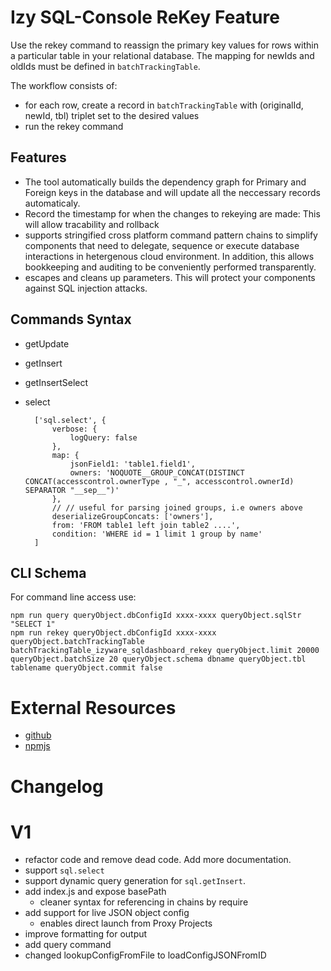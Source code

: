 # Izy SQL-Console ReKey Feature 

Use the rekey command to reassign the primary key values for rows within a particular table in your relational database. The mapping for newIds and oldIds must be defined in `batchTrackingTable`.

The workflow consists of:
* for each row, create a record in `batchTrackingTable` with (originalId, newId, tbl) triplet set to the desired values
* run the rekey command

## Features
* The tool automatically builds the dependency graph for Primary and Foreign keys in the database and will update all the neccessary records automaticaly. 
* Record the timestamp for when the changes to rekeying are made: This will allow tracability and rollback
* supports stringified cross platform command pattern chains to simplify components that need to delegate, sequence or execute database interactions in hetergenous cloud environment. In addition, this allows bookkeeping and auditing to be conveniently performed transparently.
* escapes and cleans up parameters. This will protect your components against SQL injection attacks.

## Commands Syntax
* getUpdate
* getInsert
* getInsertSelect
* select

        ['sql.select', {
            verbose: {
                logQuery: false
            },
            map: {
                jsonField1: 'table1.field1',
                owners: 'NOQUOTE__GROUP_CONCAT(DISTINCT CONCAT(accesscontrol.ownerType , "_", accesscontrol.ownerId) SEPARATOR "__sep__")'
            },
            // // useful for parsing joined groups, i.e owners above
            deserializeGroupConcats: ['owners'],
            from: 'FROM table1 left join table2 ....',
            condition: 'WHERE id = 1 limit 1 group by name'
        ]



## CLI Schema

For command line access use:

    npm run query queryObject.dbConfigId xxxx-xxxx queryObject.sqlStr "SELECT 1"
    npm run rekey queryObject.dbConfigId xxxx-xxxx queryObject.batchTrackingTable batchTrackingTable_izyware_sqldashboard_rekey queryObject.limit 20000 queryObject.batchSize 20 queryObject.schema dbname queryObject.tbl tablename queryObject.commit false


# External Resources
* [github]
* [npmjs]

# Changelog 

# V1
* refactor code and remove dead code. Add more documentation.
* support `sql.select`
* support dynamic query generation for `sql.getInsert`.
* add index.js and expose basePath
    * cleaner syntax for referencing in chains by require
* add support for live JSON object config
   * enables direct launch from Proxy Projects
* improve formatting for output
* add query command
* changed lookupConfigFromFile to loadConfigJSONFromID

[github]: https://github.com/izyware/apps-sqlconsole-rekey
[npmjs]: https://www.npmjs.com/package/izyware-sqlconsole-rekey
